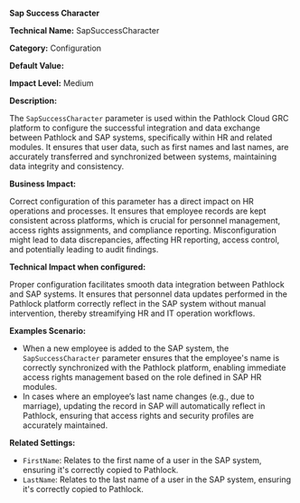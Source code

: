 **Sap Success Character**

**Technical Name:** SapSuccessCharacter

**Category:** Configuration

**Default Value:**

**Impact Level:** Medium

**Description:**

The `SapSuccessCharacter` parameter is used within the Pathlock Cloud GRC platform to configure the successful integration and data exchange between Pathlock and SAP systems, specifically within HR and related modules. It ensures that user data, such as first names and last names, are accurately transferred and synchronized between systems, maintaining data integrity and consistency.

**Business Impact:**

Correct configuration of this parameter has a direct impact on HR operations and processes. It ensures that employee records are kept consistent across platforms, which is crucial for personnel management, access rights assignments, and compliance reporting. Misconfiguration might lead to data discrepancies, affecting HR reporting, access control, and potentially leading to audit findings.

**Technical Impact when configured:**

Proper configuration facilitates smooth data integration between Pathlock and SAP systems. It ensures that personnel data updates performed in the Pathlock platform correctly reflect in the SAP system without manual intervention, thereby streamifying HR and IT operation workflows.

**Examples Scenario:**

- When a new employee is added to the SAP system, the `SapSuccessCharacter` parameter ensures that the employee's name is correctly synchronized with the Pathlock platform, enabling immediate access rights management based on the role defined in SAP HR modules.
- In cases where an employee’s last name changes (e.g., due to marriage), updating the record in SAP will automatically reflect in Pathlock, ensuring that access rights and security profiles are accurately maintained.

**Related Settings:**

- `FirstName`: Relates to the first name of a user in the SAP system, ensuring it's correctly copied to Pathlock.
- `LastName`: Relates to the last name of a user in the SAP system, ensuring it's correctly copied to Pathlock. 

